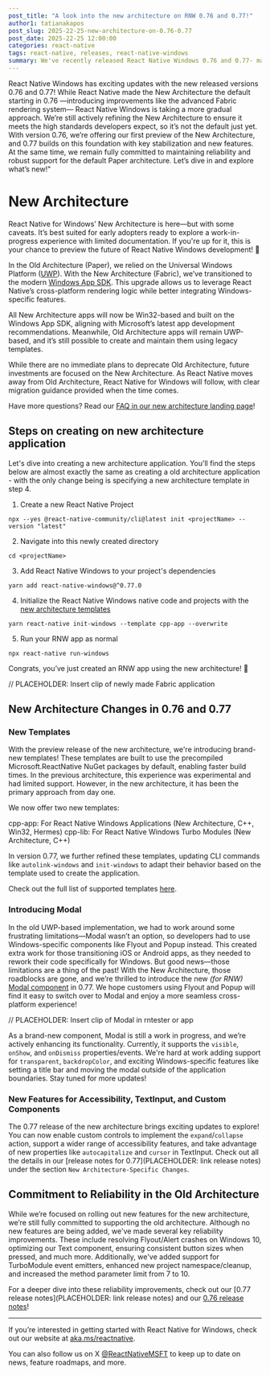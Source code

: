 ```yaml
---
post_title: "A look into the new architecture on RNW 0.76 and 0.77!"
author1: tatianakapos
post_slug: 2025-22-25-new-architecture-on-0.76-0.77
post_date: 2025-22-25 12:00:00
categories: react-native
tags: react-native, releases, react-native-windows
summary: We've recently released React Native Windows 0.76 and 0.77- marking the first time we invite developers to create RNW experiences on the new architecture.
---
```


React Native Windows has exciting updates with the new released versions 0.76 and 0.77! While React Native made the New Architecture the default starting in 0.76 —introducing improvements like the advanced Fabric rendering system— React Native Windows is taking a more gradual approach. We’re still actively refining the New Architecture to ensure it meets the high standards developers expect, so it’s not the default just yet. With version 0.76, we’re offering our first preview of the New Architecture, and 0.77 builds on this foundation with key stabilization and new features. At the same time, we remain fully committed to maintaining reliability and robust support for the default Paper architecture. Let’s dive in and explore what’s new!"

# New Architecture

React Native for Windows’ New Architecture is here—but with some caveats. It’s best suited for early adopters ready to explore a work-in-progress experience with limited documentation. If you're up for it, this is your chance to preview the future of React Native Windows development! 🚀

In the Old Architecture (Paper), we relied on the Universal Windows Platform ([UWP](https://learn.microsoft.com/en-us/windows/uwp/)). With the New Architecture (Fabric), we’ve transitioned to the modern [Windows App SDK](https://learn.microsoft.com/en-us/windows/apps/windows-app-sdk/). This upgrade allows us to leverage React Native’s cross-platform rendering logic while better integrating Windows-specific features.

All New Architecture apps will now be Win32-based and built on the Windows App SDK, aligning with Microsoft’s latest app development recommendations. Meanwhile, Old Architecture apps will remain UWP-based, and it’s still possible to create and maintain them using legacy templates.

While there are no immediate plans to deprecate Old Architecture, future investments are focused on the New Architecture. As React Native moves away from Old Architecture, React Native for Windows will follow, with clear migration guidance provided when the time comes.

Have more questions? Read our [FAQ in our new architecture landing page](https://microsoft.github.io/react-native-windows/docs/new-architecture#faq)!

## Steps on creating on new architecture application

Let's dive into creating a new architecture application. You'll find the steps below are almost exactly the same as creating a old architecture application - with the only change being is specifying a new architecture template in step 4.

1. Create a new React Native Project

`npx --yes @react-native-community/cli@latest init <projectName> --version "latest"`

2. Navigate into this newly created directory

`cd <projectName>`

3. Add React Native Windows to your project's dependencies

`yarn add react-native-windows@^0.77.0`

4. Initialize the React Native Windows native code and projects with the [new architecture templates](https://microsoft.github.io/react-native-windows/docs/init-windows-cli#templates)

`yarn react-native init-windows --template cpp-app --overwrite`

5. Run your RNW app as normal

`npx react-native run-windows`

Congrats, you’ve just created an RNW app using the new architecture! 🎉

// PLACEHOLDER: Insert clip of newly made Fabric application

## New Architecture Changes in 0.76 and 0.77

### New Templates

With the preview release of the new architecture, we're introducing brand-new templates! These templates are built to use the precompiled Microsoft.ReactNative NuGet packages by default, enabling faster build times. In the previous architecture, this experience was experimental and had limited support. However, in the new architecture, it has been the primary approach from day one.

We now offer two new templates:

cpp-app: For React Native Windows Applications (New Architecture, C++, Win32, Hermes)
cpp-lib: For React Native Windows Turbo Modules (New Architecture, C++)

In version 0.77, we further refined these templates, updating CLI commands like `autolink-windows` and `init-windows` to adapt their behavior based on the template used to create the application.

Check out the full list of supported templates [here](https://microsoft.github.io/react-native-windows/docs/init-windows-cli#templates).

### Introducing Modal

In the old UWP-based implementation, we had to work around some frustrating limitations—Modal wasn’t an option, so developers had to use Windows-specific components like Flyout and Popup instead. This created extra work for those transitioning iOS or Android apps, as they needed to rework their code specifically for Windows. But good news—those limitations are a thing of the past! With the New Architecture, those roadblocks are gone, and we’re thrilled to introduce the new *(for RNW)* [Modal component](https://reactnative.dev/docs/modal) in 0.77. We hope customers using Flyout and Popup will find it easy to switch over to Modal and enjoy a more seamless cross-platform experience!

// PLACEHOLDER: Insert clip of Modal in rntester or app

As a brand-new component, Modal is still a work in progress, and we’re actively enhancing its functionality. Currently, it supports the `visible`, `onShow`, and `onDismiss` properties/events. We're hard at work adding support for `transparent`, `backdropColor`, and exciting Windows-specific features like setting a title bar and moving the modal outside of the application boundaries. Stay tuned for more updates!

### New Features for Accessibility, TextInput, and Custom Components

The 0.77 release of the new architecture brings exciting updates to explore! You can now enable custom controls to implement the `expand`/`collapse` action, support a wider range of accessibility features, and take advantage of new properties like `autocapitalize` and `cursor` in TextInput. Check out all the details in our [release notes for 0.77](PLACEHOLDER: link release notes) under the section `New Architecture-Specific Changes`.

## Commitment to Reliability in the Old Architecture

While we’re focused on rolling out new features for the new architecture, we’re still fully committed to supporting the old architecture. Although no new features are being added, we've made several key reliability improvements. These include resolving Flyout/Alert crashes on Windows 10, optimizing our Text component, ensuring consistent button sizes when pressed, and much more. Additionally, we've added support for TurboModule event emitters, enhanced new project namespace/cleanup, and increased the method parameter limit from 7 to 10.

For a deeper dive into these reliability improvements, check out our [0.77 release notes](PLACEHOLDER: link release notes) and  our [0.76 release notes](https://github.com/microsoft/react-native-windows/releases/tag/react-native-windows_v0.76.0)!

---

If you’re interested in getting started with React Native for Windows, check out our website at [aka.ms/reactnative](https://microsoft.github.io/react-native-windows/).

You can also follow us on X [@ReactNativeMSFT](https://twitter.com/reactnativemsft) to keep up to date on news, feature roadmaps, and more.
